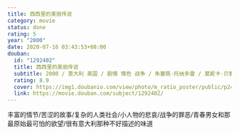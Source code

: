 ```yaml
---
title: 西西里的美丽传说
category: movie
status: done
rating: 5
year: "2000"
date: 2020-07-16 03:43:53+08:00
douban:
  id: "1292402"
  title: 西西里的美丽传说
  subtitle: 2000 / 意大利 美国 / 剧情 情色 战争 / 朱塞佩·托纳多雷 / 莫妮卡·贝鲁奇 朱塞佩·苏尔法罗
  rating: 8.9
  cover: https://img1.doubanio.com/view/photo/m_ratio_poster/public/p2441988159.jpg
  link: https://movie.douban.com/subject/1292402/
---
```


丰富的情节/苦涩的故事/复杂的人类社会/小人物的悲哀/战争的罪恶/青春男女和那最原始最可怕的欲望/很有意大利那种不好描述的味道
